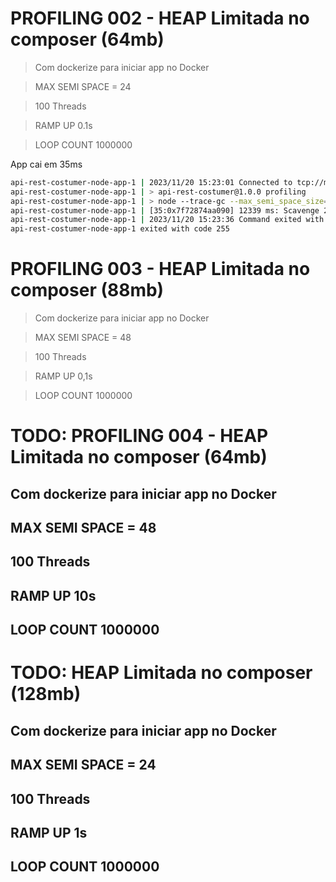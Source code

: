 # PROFILING 002 - HEAP Limitada no composer (64mb)

> Com dockerize para iniciar app no Docker

> MAX SEMI SPACE = 24

> 100 Threads

> RAMP UP 0.1s

> LOOP COUNT 1000000

App cai em 35ms

```bash
api-rest-costumer-node-app-1 | 2023/11/20 15:23:01 Connected to tcp://mysql-container:3306
api-rest-costumer-node-app-1 | > api-rest-costumer@1.0.0 profiling
api-rest-costumer-node-app-1 | > node --trace-gc --max_semi_space_size=24 index.js 2>&1
api-rest-costumer-node-app-1 | [35:0x7f72874aa090] 12339 ms: Scavenge 20.3 (31.2) -> 15.7 (31.8) MB, 16.24 / 4.95 ms (average mu = 0.999, current mu = 0.994) task;
api-rest-costumer-node-app-1 | 2023/11/20 15:23:36 Command exited with error: signal: killed
api-rest-costumer-node-app-1 exited with code 255
```

# PROFILING 003 - HEAP Limitada no composer (88mb)

> Com dockerize para iniciar app no Docker

> MAX SEMI SPACE = 48

> 100 Threads

> RAMP UP 0,1s

> LOOP COUNT 1000000

# TODO: PROFILING 004 - HEAP Limitada no composer (64mb)

## Com dockerize para iniciar app no Docker

## MAX SEMI SPACE = 48

## 100 Threads

## RAMP UP 10s

## LOOP COUNT 1000000

# TODO: HEAP Limitada no composer (128mb)

## Com dockerize para iniciar app no Docker

## MAX SEMI SPACE = 24

## 100 Threads

## RAMP UP 1s

## LOOP COUNT 1000000
